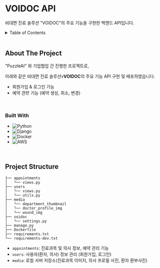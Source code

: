 # VOIDOC API
비대면 진료 솔루션 "VOIDOC"의 주요 기능을 구현한 백엔드 API입니다.
<!-- TABLE OF CONTENTS -->
<details>
  <summary>Table of Contents</summary>
  <ol>
    <li>
      <a href="#about-the-project">About The Project</a>
      <ul>
        <li><a href="#built-with">Built With</a></li>
      </ul>
    </li>
    <li><a href="#project-structure">Project Structure</a></li>
  </ol>
</details>

<br>

<!-- ABOUT THE PROJECT -->
## About The Project

"PuzzleAI" 와 기업협업 간 진행한 프로젝트로,

아래와 같은 비대면 진료 솔루션v**VOIDOC**의 주요 기능 API 구현 및 배포하였습니다.
- 회원가입 & 로그인 기능
- 예약 관련 기능 (예약 생성, 취소, 변경)

<br>

### Built With

- ![Python](https://img.shields.io/badge/python-3670A0?style=for-the-badge&logo=python&logoColor=ffdd54)
- ![Django](https://img.shields.io/badge/django-%23092E20.svg?style=for-the-badge&logo=django&logoColor=white)
- ![Docker](https://img.shields.io/badge/docker-%230db7ed.svg?style=for-the-badge&logo=docker&logoColor=white)
- ![AWS](https://img.shields.io/badge/AWS-%23FF9900.svg?style=for-the-badge&logo=amazon-aws&logoColor=white)

<br>

<!-- Project Structure -->
## Project Structure
```
├── appointments
│   └── views.py
├── users
│   └── views.py
│   └── utils.py
├── media
│   └── department_thumbnail
│   └── doctor_profile_img
│   └── wound_img
├── voidoc
│   └── settings.py
├── manage.py
├── Dockerfile
├── requirements.txt
└── requirements-dev.txt

```
- `appointments`: 진료과목 및 의사 정보, 예약 관리 기능
- `users`: 사용자(환자, 의사) 정보 관리 (회원가입, 로그인)
- `media`: 로컬 서버 저장소(진료과목 이미지, 의사 프로필 사진, 환자 환부사진)
